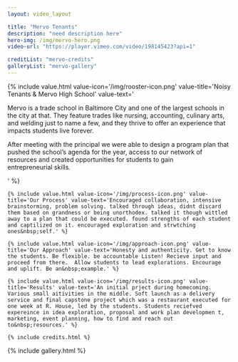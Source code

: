 ```yaml
---
layout: video_layout

title: "Mervo Tenants"
description: "need description here"
hero-img: /img/mervo-hero.png
video-url: "https://player.vimeo.com/video/198145423?api=1"

creditList: "mervo-credits"
galleryList: "mervo-gallery"
---
```


<div class="template_wrapper">
	{% include value.html value-icon='/img/rooster-icon.png' value-title='Noisy Tenants &amp; Mervo High School' value-text='<p>Mervo is a trade school in Baltimore City and one of the largest schools in the city at that. They feature trades like nursing, accounting, culinary arts, and welding just to name a few, and they thrive to offer an experience that impacts students live forever.</p>  <p>After meeting with the principal we were able to design a program plan that pushed the school’s agenda for the year, access to our network of resources and created opportunities for students to gain entrepreneurial&nbsp;skills.</p>' %}

	{% include value.html value-icon='/img/process-icon.png' value-title='Our Process' value-text='Encouraged collaboration, intensive brainstorming, problem solving. talked through ideas, didnt discard them based on grandness or being unorthodex. talked it though wittled away to a plan that could be executed. found strengths of each student and captilized on it. encouraged exploration and strwtching ones&nbsp;self.' %}

	{% include value.html value-icon='/img/approach-icon.png' value-title='Our Approach' value-text='Honesty and authenticity. Get to know the students. Be flexible. be accountable Listen! Recieve input and proceed from there.  Allow students to lead explorations. Encourage and uplift. Be an&nbsp;example.' %}

	{% include value.html value-icon='/img/results-icon.png' value-title='Results' value-text='An initial prject during homecoming. Various small aitivities in the middle. Soft launch as a delivery service and final capstone project which was a restaurant executed for one week at R. House, led by the students. Students reciefved expereince in idea exploration, proposal and work plan developmen t, marketing, event planning, how to find and reach out to&nbsp;resources.' %}

	{% include credits.html %}
	
</div>
{% include gallery.html %}




